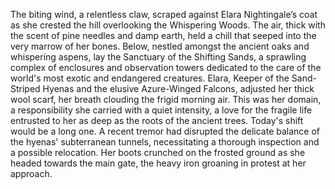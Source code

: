 The biting wind, a relentless claw, scraped against Elara Nightingale’s coat as she crested the hill overlooking the Whispering Woods.  The air, thick with the scent of pine needles and damp earth, held a chill that seeped into the very marrow of her bones.  Below, nestled amongst the ancient oaks and whispering aspens, lay the Sanctuary of the Shifting Sands, a sprawling complex of enclosures and observation towers dedicated to the care of the world's most exotic and endangered creatures.  Elara, Keeper of the Sand-Striped Hyenas and the elusive Azure-Winged Falcons, adjusted her thick wool scarf, her breath clouding the frigid morning air. This was her domain, a responsibility she carried with a quiet intensity, a love for the fragile life entrusted to her as deep as the roots of the ancient trees. Today's shift would be a long one. A recent tremor had disrupted the delicate balance of the hyenas' subterranean tunnels, necessitating a thorough inspection and a possible relocation.  Her boots crunched on the frosted ground as she headed towards the main gate, the heavy iron groaning in protest at her approach.
